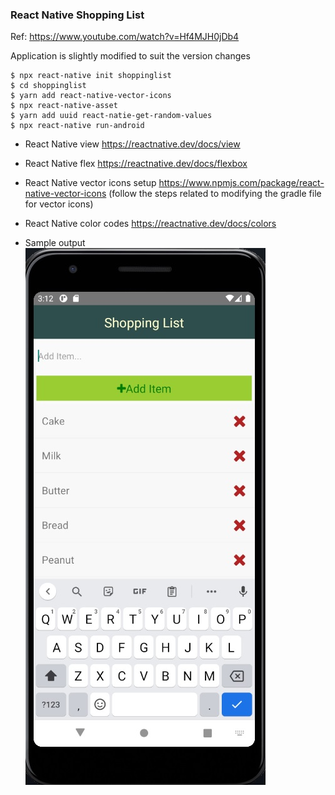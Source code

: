 ### React Native Shopping List

Ref: https://www.youtube.com/watch?v=Hf4MJH0jDb4

Application is slightly modified to suit the version changes

```
$ npx react-native init shoppinglist
$ cd shoppinglist
$ yarn add react-native-vector-icons
$ npx react-native-asset
$ yarn add uuid react-natie-get-random-values
$ npx react-native run-android
```

* React Native view
https://reactnative.dev/docs/view

* React Native flex
https://reactnative.dev/docs/flexbox

* React Native vector icons setup
https://www.npmjs.com/package/react-native-vector-icons (follow the steps related to modifying the gradle file for vector icons)

* React Native color codes
https://reactnative.dev/docs/colors


* Sample output
![Android layout](sample.jpg)  